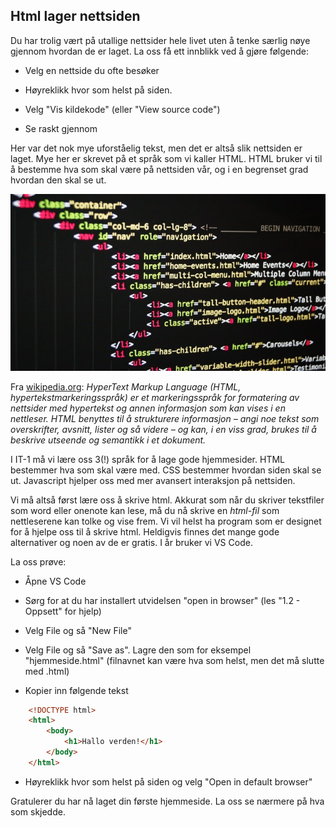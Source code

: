 ## Html lager nettsiden

Du har trolig vært på utallige nettsider hele livet uten å tenke særlig nøye gjennom hvordan de er laget. La oss få ett innblikk ved å gjøre følgende:

- Velg en nettside du ofte besøker

- Høyreklikk hvor som helst på siden.

- Velg "Vis kildekode" (eller "View source code")

- Se raskt gjennom

Her var det nok mye uforståelig tekst, men det er altså slik nettsiden er laget. Mye her er skrevet på et språk som vi kaller HTML. HTML bruker vi til å bestemme hva som skal være på nettsiden vår, og i en begrenset grad hvordan den skal se ut.

![alt text](./bilde.jpg "Eksempel på kildekode")

Fra [wikipedia.org](https://no.wikipedia.org/wiki/HTML): _HyperText Markup Language (HTML, hypertekstmarkeringsspråk) er et markeringsspråk for formatering av nettsider med hypertekst og annen informasjon som kan vises i en nettleser.
HTML benyttes til å strukturere informasjon – angi noe tekst som overskrifter, avsnitt, lister og så videre – og kan, i en viss grad, brukes til å beskrive utseende og semantikk i et dokument._

I IT-1 må vi lære oss 3(!) språk for å lage gode hjemmesider. HTML bestemmer hva som skal være med. CSS bestemmer hvordan siden skal se ut. Javascript hjelper oss med mer avansert interaksjon på nettsiden.

Vi må altså først lære oss å skrive html. Akkurat som når du skriver tekstfiler som word eller onenote kan lese, må du nå skrive en _html-fil_ som nettleserene kan tolke og vise frem. Vi vil helst ha program som er designet for å hjelpe oss til å skrive html. Heldigvis finnes det mange gode alternativer og noen av de er gratis. I år bruker vi VS Code.

La oss prøve:

- Åpne VS Code

- Sørg for at du har installert utvidelsen "open in browser" (les "1.2 - Oppsett" for hjelp)

- Velg File og så "New File"

- Velg File og så "Save as". Lagre den som for eksempel "hjemmeside.html" (filnavnet kan være hva som helst, men det må slutte med .html)

- Kopier inn følgende tekst

```HTML
    <!DOCTYPE html>
    <html>
        <body>
            <h1>Hallo verden!</h1>
        </body>
    </html>
```

- Høyreklikk hvor som helst på siden og velg "Open in default browser"

Gratulerer du har nå laget din første hjemmeside. La oss se nærmere på hva som skjedde.

